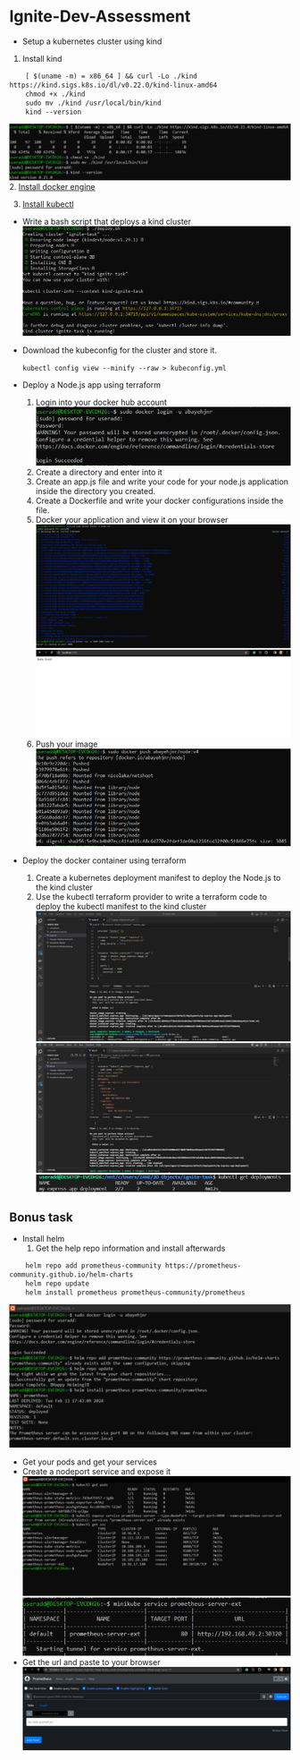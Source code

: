 # Ignite-Dev-Assessment
- Setup a kubernetes cluster using kind
1. Install kind
```
    [ $(uname -m) = x86_64 ] && curl -Lo ./kind https://kind.sigs.k8s.io/dl/v0.22.0/kind-linux-amd64
    chmod +x ./kind
    sudo mv ./kind /usr/local/bin/kind
    kind --version
```
![Step-1](images/Step-1.PNG)
2. [Install docker engine](https://docs.docker.com/engine/install/ubuntu/)

3. [Install kubectl](https://kubernetes.io/docs/tasks/tools/install-kubectl-linux/)

- Write a bash script that deploys a kind cluster
![Step-2](images/Step-2.PNG)
- Download the kubeconfig for the cluster and store it.
    
    `kubectl config view --minify --raw > kubeconfig.yml` 

- Deploy a Node.js app using terraform
    1. Login into your docker hub account
    ![Step-3](images/Step-3.PNG)
    2. Create a directory and enter into it
    3. Create an app.js file and write your code for your node.js application inside the directory you created.
    4. Create a Dockerfile and write your docker configurations inside the file.
    5. Docker your application and view it on your browser
    ![Step-4](images/Step-4.PNG)
    ![Step-5](images/Step-5.PNG)
    6. Push your image
    ![Step-6](images/Step-6.PNG)
- Deploy the docker container using terraform
    1. Create a kubernetes deployment manifest to deploy the Node.js to the kind cluster
    2. Use the kubectl terraform provider to write a terraform code to deploy the kubectl manifest to the kind cluster
    ![Step-7](images/Step-7.PNG)
    ![Step-8](images/Step-8.PNG)
    ![Step-9](images/Step-9.PNG)
## Bonus task
- Install helm
    1. Get the help repo information and install afterwards
``` 
    helm repo add prometheus-community https://prometheus-community.github.io/helm-charts
    helm repo update
    helm install prometheus prometheus-community/prometheus
```
![Step-10](images/Step-10.PNG)
- Get your pods and get your services
- Create a nodeport service and expose it
![Step-11](images/Step-11.PNG)
![Step-12](images/Step-12.PNG)
- Get the url and paste to your browser 
![Step-13](images/Step-13.PNG)